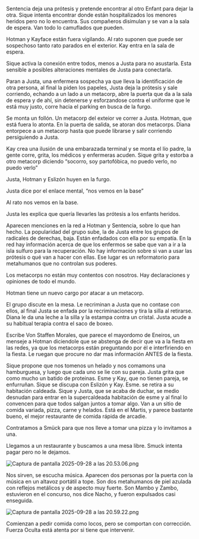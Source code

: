 Sentencia deja una prótesis y pretende encontrar al otro Enfant para dejar la otra. Sique intenta encontrar donde están hospitalizados los menores heridos pero no lo encuentra. Sus compañeros disimulan y se van a la sala de espera. Van todo lo camuflados que pueden. 

Hotman y Kayface están fuera vigilando. Al rato suponen que puede ser sospechoso tanto rato parados en el exterior. Kay entra en la sala de espera. 

Sique activa la conexión entre todos, menos a Justa para no asustarla. Esta sensible a posibles alteraciones mentales de Justa para conectarla. 

Paran a Justa, una enfermera sospecha ya que lleva la identificación de otra persona, al final la piden los papeles, Justa deja la prótesis y sale corriendo, echando a un lado a un metacorp, abre la puerta que da a la sala de espera y de ahí, sin detenerse y esforzandose contra el uniforme que le está muy justo, corre hacia el parking en busca de la furgo. 

Se monta un follón. Un metacorp del exteior ve correr a Justa. Hotman, que está fuera lo atonta. En la puerta de salida, se atoran dos metacorps. Diana entorpece a un metacorp hasta que puede librarse y salir corriendo persiguiendo a Justa. 

Kay crea una ilusión de una embarazada terminal y se monta el lío padre, la gente corre, grita, los médicos y enfermeras acuden. Sique grita y estorba a otro metacorp diciendo “socorro, soy partofóbica, no puedo verlo, no puedo verlo”

Justa, Hotman y Eslizón huyen en la furgo. 

Justa dice por el enlace mental, “nos vemos en la base”

Al rato nos vemos en la base. 

Justa les explica que quería llevarles las prótesis a los enfants heridos. 

Aparecen menciones en la red a Hotman y Sentencia, sobre lo que han hecho. La popularidad del grupo sube, la de Justa entre los grupos de radicales de derechas, baja. Están enfadados con ella por su empatía. En la red hay información acerca de que los enfermos se sabe que van a ir a la isla sulfuro para la recuperación. No hay información sobre si van a usar las prótesis o qué van a hacer con ellas. Ese lugar es un reformatorio para metahumanos que no controlan sus poderes. 

Los metacorps no están muy contentos con nosotros. Hay declaraciones y opiniones de todo el mundo. 

Hotman tiene un nuevo cargo por atacar a un metacorp. 

El grupo discute en la mesa. Le recriminan a Justa que no contase con ellos, al final Justa se enfada por la recriminaciones y tira la silla al retirarse. Diana le da una leche a la silla y la estampa contra un cristal. Justa acude a su habitual terapia contra el saco de boxeo. 

Escribe Von Staffen Morales, que parece el mayordomo de Eneiros, un menseje a Hotman diciendole que se abstenga de decir que va a la fiesta en las redes, ya que los metacorps están preguntando por él e interfiriendo en la fiesta. Le ruegan que procure no dar mas información ANTES de la fiesta. 

Sique propone que nos tomenos un helado y nos comamons una hamburguesa, y luego que cada uno se lie con su pareja. Justa grita que como mucho un batido de proteinas. Esme y Kay, que no tienen pareja, se enfurruñan. Sique se discupa con Eslizón y Kay. Esme. se retira a su habitación caldeada. Sique y Justa, que se acaba de duchar, se medio desnudan para entrar en la supercaldeada habitación de esme y al final lo convencen para que todos salgan juntos a tomar algo. Van a un sitio de comida variada, pizza, carne y helados. Está en el Martis, y parece bastante bueno, el mejor restaurante de comida rápida de arcadie. 

Contratamos a Smück para que nos lleve a tomar una pizza y lo invitamos a una. 

Llegamos a un restaurante y buscamos a una mesa libre. Smuck intenta pagar pero no le dejamos. 

![Captura de pantalla 2025-09-28 a las 20.53.06.png](attachment:2fb0295c-7ec7-4f16-81d1-6be6f1362dd2:Captura_de_pantalla_2025-09-28_a_las_20.53.06.png)

Nos sirven, se escucha música. Aparecen dos personas por la puerta con la música en un altavoz portátil a tope. Son dos metahumanos de piel azulada con reflejos metálicos y de aspecto muy fuerte. Son Mambo y Zambo, estuvieron en el concurso, nos dice Nacho, y fueron expulsados casi enseguida.  

![Captura de pantalla 2025-09-28 a las 20.59.22.png](attachment:584f1d5e-b6b8-41ae-9e6a-28e96e075ee1:Captura_de_pantalla_2025-09-28_a_las_20.59.22.png)

Comienzan a pedir comida como locos, pero se comportan con corrección. Fuerza Oculta está atenta por si tiene que intervenir.